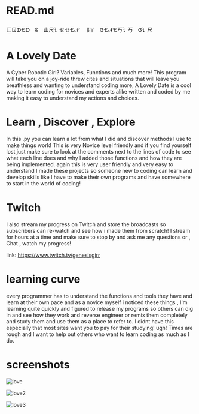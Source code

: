 # READ.md
⼕ㄖᗪ🝗ᗪ & 山尺讠セセ🝗𝓝 ⻏丫 Ꮆ🝗𝓝🝗丂讠丂 Ꮆ讠尺
# A Lovely Date
A Cyber Robotic Girl? Variables,
Functions and much more! This program will take you on a joy-ride threw cites and situations
that will leave you breathless and wanting to understand coding more, A Lovely Date is a
cool way to learn coding for novices and experts alike written and coded by me making it easy
to understand my actions and choices.

# Learn , Discover , Explore
In this .py you can learn a lot from what I did and discover methods I use to make things work! This is very Novice level friendly
and if you find yourself lost just make sure to look at the comments next to the lines of code to see what each line does and why 
I added those functions and how they are being implemented. again this is very user friendly and very easy to understand I made
these projects so someone new to coding can learn and develop skills like I have to make their own programs and have somewhere to
start in the world of coding!

# Twitch
I also stream my progress on Twitch and store the broadcasts so subscribers can re-watch and see how i made them from scratch! I stream for hours
at a time and make sure to stop by and ask me any questions or , Chat , watch my progress!

link: https://www.twitch.tv/genesisgirr 
# learning curve
every programmer has to understand the functions and tools they have and learn at their own pace and as a novice myself i noticed these
things , I'm learning quite quickly and figured to release my programs so others can dig in and see how they work and reverse engineer
or remix them completely and study them and use them as a place to refer to. I didnt have this especially that most sites want you to 
pay for their studying! ugh! Times are rough and I want to help out others who want to learn coding as much as I do.
# screenshots
![love](https://user-images.githubusercontent.com/87259615/126915044-e14cbafc-12f5-4cc4-bce6-74cabfb30a10.PNG)

![love2](https://user-images.githubusercontent.com/87259615/126915047-75bd2896-819e-42c3-9928-ae73b639cb9d.PNG)

![love3](https://user-images.githubusercontent.com/87259615/126915052-cd5cfc7c-72cb-467b-9e10-2e444ae547f8.PNG)



